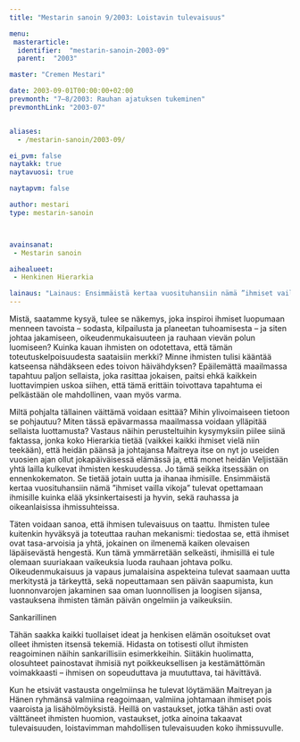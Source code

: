 ```yaml
---
title: "Mestarin sanoin 9/2003: Loistavin tulevaisuus"

menu:
 masterarticle:
  identifier:  "mestarin-sanoin-2003-09"
  parent:  "2003"

master: "Cremen Mestari"

date: 2003-09-01T00:00:00+02:00
prevmonth: "7–8/2003: Rauhan ajatuksen tukeminen"
prevmonthLink: "2003-07"


aliases:
  - /mestarin-sanoin/2003-09/

ei_pvm: false
naytakk: true
naytavuosi: true

naytapvm: false

author: mestari
type: mestarin-sanoin



avainsanat:
 - Mestarin sanoin

aihealueet:
 - Henkinen Hierarkia

lainaus: "Lainaus: Ensimmäistä kertaa vuosituhansiin nämä ”ihmiset vailla vikoja” tulevat opettamaan ihmisille kuinka elää yksinkertaisesti ja hyvin, sekä rauhassa ja oikeanlaisissa ihmissuhteissa."
---
```

<p>Mistä, saatamme kysyä, tulee se näkemys, joka inspiroi ihmiset luopumaan menneen tavoista – sodasta, kilpailusta ja planeetan tuhoamisesta – ja siten johtaa jakamiseen, oikeudenmukaisuuteen ja rauhaan vievän polun luomiseen? Kuinka kauan ihmisten on odotettava, että tämän toteutuskelpoisuudesta saataisiin merkki? Minne ihmisten tulisi kääntää katseensa nähdäkseen edes toivon häivähdyksen? Epäilemättä maailmassa tapahtuu paljon sellaista, joka rasittaa jokaisen, paitsi ehkä kaikkein luottavimpien uskoa siihen, että tämä erittäin toivottava tapahtuma ei pelkästään ole mahdollinen, vaan myös varma.</p>
<p>Miltä pohjalta tällainen väittämä voidaan esittää? Mihin ylivoimaiseen tietoon se pohjautuu? Miten tässä epävarmassa maailmassa voidaan ylläpitää sellaista luottamusta? Vastaus näihin perusteltuihin kysymyksiin piilee siinä faktassa, jonka koko Hierarkia tietää (vaikkei kaikki ihmiset vielä niin teekään), että heidän päänsä ja johtajansa Maitreya itse on nyt jo useiden vuosien ajan ollut jokapäiväisessä elämässä ja, että monet heidän Veljistään yhtä lailla kulkevat ihmisten keskuudessa. Jo tämä seikka itsessään on ennenkokematon. Se tietää jotain uutta ja ihanaa ihmisille. Ensimmäistä kertaa vuosituhansiin nämä ”ihmiset vailla vikoja” tulevat opettamaan ihmisille kuinka elää yksinkertaisesti ja hyvin, sekä rauhassa ja oikeanlaisissa ihmissuhteissa.</p>
<p>Täten voidaan sanoa, että ihmisen tulevaisuus on taattu. Ihmisten tulee kuitenkin hyväksyä ja toteuttaa rauhan mekanismi: tiedostaa se, että ihmiset ovat tasa-arvoisia ja yhtä, jokainen on ilmenemä kaiken olevaisen läpäisevästä hengestä. Kun tämä ymmärretään selkeästi, ihmisillä ei tule olemaan suuriakaan vaikeuksia luoda rauhaan johtava polku. Oikeudenmukaisuus ja vapaus jumalaisina aspekteina tulevat saamaan uutta merkitystä ja tärkeyttä, sekä nopeuttamaan sen päivän saapumista, kun luonnonvarojen jakaminen saa oman luonnollisen ja loogisen sijansa, vastauksena ihmisten tämän päivän ongelmiin ja vaikeuksiin.</p>
<p>Sankarillinen</p>
<p>Tähän saakka kaikki tuollaiset ideat ja henkisen elämän osoitukset ovat olleet ihmisten itsensä tekemiä. Hidasta on totisesti ollut ihmisten reagoiminen näihin sankarillisiin esimerkkeihin. Siitäkin huolimatta, olosuhteet painostavat ihmisiä nyt poikkeuksellisen ja kestämättömän voimakkaasti – ihmisen on sopeuduttava ja muututtava, tai hävittävä.</p>
<p>Kun he etsivät vastausta ongelmiinsa he tulevat löytämään Maitreyan ja Hänen ryhmänsä valmiina reagoimaan, valmiina johtamaan ihmiset pois vaaroista ja lisähölmöyksistä. Heillä on vastaukset, jotka tähän asti ovat välttäneet ihmisten huomion, vastaukset, jotka ainoina takaavat tulevaisuuden, loistavimman mahdollisen tulevaisuuden koko ihmissuvulle.</p>